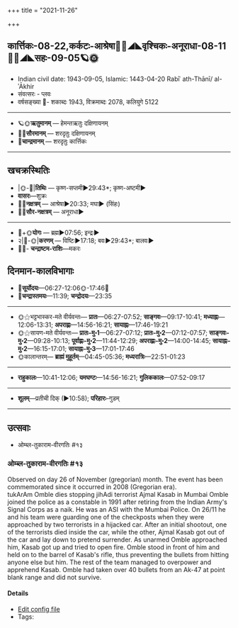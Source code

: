 +++
title = "2021-11-26"

+++
## कार्त्तिकः-08-22,कर्कटः-आश्रेषा🌛🌌◢◣वृश्चिकः-अनूराधा-08-11🌌🌞◢◣सहः-09-05🪐🌞
- Indian civil date: 1943-09-05, Islamic: 1443-04-20 Rabīʿ ath-Thānī/ al-ʾĀkhir
- संवत्सरः - प्लवः
- वर्षसङ्ख्या 🌛- शकाब्दः 1943, विक्रमाब्दः 2078, कलियुगे 5122
___________________
- 🪐🌞**ऋतुमानम्** — हेमन्तऋतुः दक्षिणायनम्
- 🌌🌞**सौरमानम्** — शरदृतुः दक्षिणायनम्
- 🌛**चान्द्रमानम्** — शरदृतुः कार्त्तिकः
___________________


## खचक्रस्थितिः
- |🌞-🌛|**तिथिः** — कृष्ण-सप्तमी►29:43*; कृष्ण-अष्टमी►  
- **वासरः**—शुक्रः  
- 🌌🌛**नक्षत्रम्** — आश्रेषा►20:33; मघा► (सिंहः)  
- 🌌🌞**सौर-नक्षत्रम्** — अनूराधा►  
___________________
- 🌛+🌞**योगः** — ब्रह्म►07:56; इन्द्रः►  
- २|🌛-🌞|**करणम्** — विष्टिः►17:18; बवः►29:43*; बालवः►  
- 🌌🌛- **चन्द्राष्टम-राशिः**—मकरः  


## दिनमान-कालविभागाः
- 🌅**सूर्योदयः**—06:27-12:06🌞️-17:46🌇  
- 🌛**चन्द्रास्तमयः**—11:39; **चन्द्रोदयः**—23:35  
___________________
- 🌞⚝भट्टभास्कर-मते वीर्यवन्तः— **प्रातः**—06:27-07:52; **साङ्गवः**—09:17-10:41; **मध्याह्नः**—12:06-13:31; **अपराह्णः**—14:56-16:21; **सायाह्नः**—17:46-19:21  
- 🌞⚝सायण-मते वीर्यवन्तः— **प्रातः-मु॰1**—06:27-07:12; **प्रातः-मु॰2**—07:12-07:57; **साङ्गवः-मु॰2**—09:28-10:13; **पूर्वाह्णः-मु॰2**—11:44-12:29; **अपराह्णः-मु॰2**—14:00-14:45; **सायाह्नः-मु॰2**—16:15-17:01; **सायाह्नः-मु॰3**—17:01-17:46  
- 🌞कालान्तरम्— **ब्राह्मं मुहूर्तम्**—04:45-05:36; **मध्यरात्रिः**—22:51-01:23  
___________________
- **राहुकालः**—10:41-12:06; **यमघण्टः**—14:56-16:21; **गुलिककालः**—07:52-09:17  
___________________
- **शूलम्**—प्रतीची दिक् (►10:58); **परिहारः**–गुडम्  
___________________

## उत्सवाः
- ओम्ब्ल-तुकाराम-वीरगतिः #१३
### ओम्ब्ल-तुकाराम-वीरगतिः #१३

Observed on day 26 of November (gregorian) month. The event has been commemorated since it occurred in 2008 (Gregorian era).  
tukArAm Omble dies stopping jihAdi terrorist Ajmal Kasab in Mumbai Omble joined the police as a constable in 1991 after retiring from the Indian Army's Signal Corps as a naik. He was an ASI with the Mumbai Police. On 26/11 he and his team were guarding one of the checkposts when they were approached by two terrorists in a hijacked car. After an initial shootout, one of the terrorists died inside the car, while the other, Ajmal Kasab got out of the car and lay down to pretend surrender. As unarmed Omble approached him, Kasab got up and tried to open fire. Omble stood in front of him and held on to the barrel of Kasab's rifle, thus preventing the bullets from hitting anyone else but him. The rest of the team managed to overpower and apprehend Kasab. Omble had taken over 40 bullets from an Ak-47 at point blank range and did not survive.

#### Details
- [Edit config file](https://github.com/jyotisham/adyatithi/tree/master/mahApuruSha/xatra-later/gregorian/day/11/26/ombla-tukArAma-vIragatiH.toml)
- Tags: 


